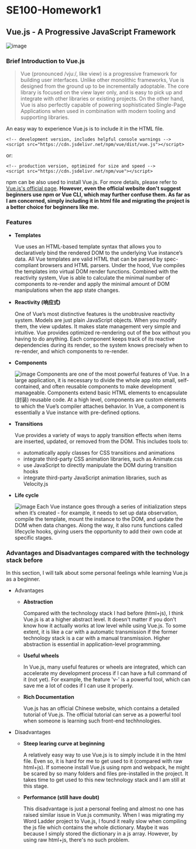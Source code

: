 SE100-Homework1
========================
## Vue.js - A Progressive JavaScript Framework
![image](./logo.png)
### Brief Introduction to Vue.js
> Vue (pronounced /vjuː/, like view) is a progressive framework for building user interfaces. Unlike other monolithic frameworks, Vue is designed from the ground up to be incrementally adoptable. The core library is focused on the view layer only, and is easy to pick up and integrate with other libraries or existing projects. On the other hand, Vue is also perfectly capable of powering sophisticated Single-Page Applications when used in combination with modern tooling and supporting libraries.

An easy way to experience Vue.js is to include it in the HTML file.
```
<!-- development version, includes helpful console warnings -->
<script src="https://cdn.jsdelivr.net/npm/vue/dist/vue.js"></script>
```
or:
```
<!-- production version, optimized for size and speed -->
<script src="https://cdn.jsdelivr.net/npm/vue"></script>
```
npm can be also used to install Vue.js. For more details, please refer to [Vue.js's official page](https://vuejs.org/). **However, even the official website don't suggest beginners use npm or Vue CLI, which may further confuse them. As far as I am concerned, simply including it in html file and migrating the project is a better choice for beginners like me.**
### Features
* **Templates**

    Vue uses an HTML-based template syntax that allows you to declaratively bind the rendered DOM to the underlying Vue instance’s data. All Vue templates are valid HTML that can be parsed by spec-compliant browsers and HTML parsers. Under the hood, Vue compiles the templates into virtual DOM render functions. Combined with the reactivity system, Vue is able to calculate the minimal number of components to re-render and apply the minimal amount of DOM manipulations when the app state changes.
* **Reactivity (响应式)**

    One of Vue’s most distinctive features is the unobtrusive reactivity system. Models are just plain JavaScript objects. When you modify them, the view updates. It makes state management very simple and intuitive. Vue provides optimized re-rendering out of the box without you having to do anything. Each component keeps track of its reactive dependencies during its render, so the system knows precisely when to re-render, and which components to re-render.
* **Components**
    
    ![image](./components.png)
    Components are one of the most powerful features of Vue. In a large application, it is necessary to divide the whole app into small, self-contained, and often reusable components to make development manageable. Components extend basic HTML elements to encapsulate (封装) reusable code. At a high level, components are custom elements to which the Vue’s compiler attaches behavior. In Vue, a component is essentially a Vue instance with pre-defined options.

* **Transitions**

    Vue provides a variety of ways to apply transition effects when items are inserted, updated, or removed from the DOM. This includes tools to: 
    
    * automatically apply classes for CSS transitions and animations
    * integrate third-party CSS animation libraries, such as Animate.css
    * use JavaScript to directly manipulate the DOM during transition hooks
    * integrate third-party JavaScript animation libraries, such as Velocity.js
* **Life cycle**

    ![image](./lifecycle.png)
    Each Vue instance goes through a series of initialization steps when it’s created - for example, it needs to set up data observation, compile the template, mount the instance to the DOM, and update the DOM when data changes. Along the way, it also runs functions called lifecycle hooks, giving users the opportunity to add their own code at specific stages.

### Advantages and Disadvantages compared with the technology stack before
In this section, I will talk about some personal feelings while learning Vue.js as a beginner.
* Advantages

    * **Abstraction**

        Compared with the technology stack I had before (html+js), I think Vue.js is at a higher abstract level. It doesn't matter if you don't know how it actually works at low level while using Vue.js. To some extent, it is like a car with a automatic transmission if the former technology stack is a car with a manual transmission. Higher abstraction is essential in application-level programming.
    * **Useful wheels**

        In Vue.js, many useful features or wheels are integrated, which can accelerate my development process if I can have a full command of it (not yet). For example, the feature 'v-' is a powerful tool, which can save me a lot of codes if I can use it properly.
    * **Rich Documentation**

        Vue.js has an official Chinese website, which contains a detailed tutorial of Vue.js. The official tutorial can serve as a powerful tool when someone is learning such front-end techhnologies.
* Disadvantages

    * **Steep learing curve at beginning**

        A relatively easy way to use Vue.js is to simply include it in the html file. Even so, it is hard for me to get used to it (compared with raw html+js). If someone install Vue.js using npm and webpack, he might be scared by so many folders and files pre-installed in the project. It takes time to get used to this new technology stack and I am still at this stage.
    * **Performance (still have doubt)**
        
        This disadvantage is just a personal feeling and almost no one has raised similar issue in Vue.js community. When I was migrating my Word Ladder project to Vue.js, I found it really slow when compiling the js file which contains the whole dictionary. Maybe it was because I simply stored the dictionary in a js array. However, by using raw html+js, there's no such problem.

